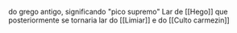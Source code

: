 do grego antigo, significando "pico supremo"
Lar de [[Hego]] que posteriormente se tornaria lar do [[Limiar]] e do [[Culto carmezin]]